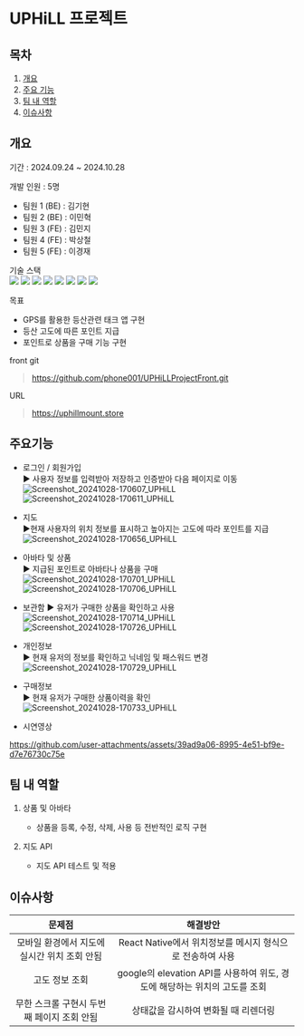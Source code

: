 # UPHiLL 프로젝트
## 목차
1. [개요](#개요)
2. [주요 기능](#주요기능)
3. [팀 내 역할](#팀-내-역할)
4. [이슈사항](#이슈사항)

## 개요
 기간 : 2024.09.24 ~ 2024.10.28 <br>

 개발 인원 : 5명 
 - 팀원 1 (BE) : 김기현
 - 팀원 2 (BE) : 이민혁
 - 팀원 3 (FE) : 김민지
 - 팀원 4 (FE) : 박상철
 - 팀원 5 (FE) : 이경재

기술 스택   
<img src="https://img.shields.io/badge/CSS3-1572B6?style=for-the-badge&logo=CSS3&logoColor=white"> <img src="https://img.shields.io/badge/HTML-D0654C?style=for-the-badge&logo=HTML5&logoColor=white"> <img src="https://img.shields.io/badge/JavaScript-F7DF1E?style=for-the-badge&logo=JavaScript&logoColor=black"> <img src="https://img.shields.io/badge/Typescript-3D6AAC?style=for-the-badge&logo=Typescript&logoColor=white"> <img src="https://img.shields.io/badge/node.js-339933?style=for-the-badge&logo=Node.js&logoColor=white"> 
<img src="https://img.shields.io/badge/-NestJs-ea2845?style=for-the-badge&logo=nestjs&logoColor=white"> <img src="https://img.shields.io/badge/Sequelize-52B0E7?style=for-the-badge&logo=sequelize&labelColor=52B0E7&logoColor=FFF"> <img src="https://shields.io/badge/MySQL-blue?logo=mysql&style=for-the-badge&logoColor=white&labelColor=blue"> 


목표
 - GPS를 활용한 등산관련 태크 앱 구현
 - 등산 고도에 따른 포인트 지급
 - 포인트로 상품을 구매 기능 구현 

front git 
> https://github.com/phone001/UPHiLLProjectFront.git

URL
> https://uphillmount.store

## 주요기능
- 로그인 / 회원가입   
  ► 사용자 정보를 입력받아 저장하고 인증받아 다음 페이지로 이동
  ![Screenshot_20241028-170607_UPHiLL](https://github.com/user-attachments/assets/761cea0e-b4ba-49cf-91e1-52e58ef08348)
![Screenshot_20241028-170611_UPHiLL](https://github.com/user-attachments/assets/e6ca54b6-274b-4be8-96e0-81bab3c267c2)



- 지도   
  ►현재 사용자의 위치 정보를 표시하고 높아지는 고도에 따라 포인트를 지급
  ![Screenshot_20241028-170656_UPHiLL](https://github.com/user-attachments/assets/f07109bc-a793-45ca-af36-d55326d2b403)


- 아바타 및 상품   
  ► 지급된 포인트로 아바타나 상품을 구매
  ![Screenshot_20241028-170701_UPHiLL](https://github.com/user-attachments/assets/ce8fefc7-4910-4b28-8605-625bbfc5f401)
![Screenshot_20241028-170706_UPHiLL](https://github.com/user-attachments/assets/06252a03-c2f8-4594-8ee1-16a38480e79a)


- 보관함
  ► 유저가 구매한 상품을 확인하고 사용
  ![Screenshot_20241028-170714_UPHiLL](https://github.com/user-attachments/assets/fb8383de-aeb3-4795-ba61-f8d436101226)
![Screenshot_20241028-170726_UPHiLL](https://github.com/user-attachments/assets/740bc37f-9a78-408a-b647-6f2fb6e28596)

- 개인정보   
  ► 현재 유저의 정보를 확인하고 닉네임 및 패스워드 변경
  ![Screenshot_20241028-170729_UPHiLL](https://github.com/user-attachments/assets/eaa00357-267e-4a50-a730-8b7d2dfdf5c1)

- 구매정보   
  ► 현재 유저가 구매한 상품이력을 확인
  ![Screenshot_20241028-170733_UPHiLL](https://github.com/user-attachments/assets/0af3d666-560f-4f16-9318-35011f7e2606)

- 시연영상   
  
https://github.com/user-attachments/assets/39ad9a06-8995-4e51-bf9e-d7e76730c75e

## 팀 내 역할 
1) 상품 및 아바타
   - 상품을 등록, 수정, 삭제, 사용 등 전반적인 로직 구현

2) 지도 API
   - 지도 API 테스트 및 적용
  
## 이슈사항
| 문제점 | 해결방안 |
|:---:|:---:|
  모바일 환경에서 지도에 실시간 위치 조회 안됨  | React Native에서 위치정보를 메시지 형식으로 전송하여 사용 |
  고도 정보 조회 | google의 elevation API를 사용하여 위도, 경도에 해당하는 위치의 고도를 조회  |
  무한 스크롤 구현시 두번째 페이지 조회 안됨 |  상태값을 감시하여 변화될 때 리렌더링 |
